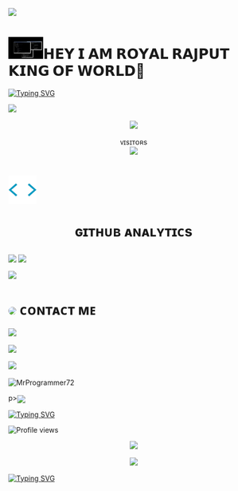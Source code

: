 <a href="https://www.youtube.com/watch?v=dQw4w9WgXcQ"><img src="https://user-images.githubusercontent.com/73097560/115834477-dbab4500-a447-11eb-908a-139a6edaec5c.gif"></a>

<h1> <img src="https://github.com/MrProgrammer72/MrProgrammer72/blob/main/resources/codes.webp" width="70px">𝗛𝗘𝗬 𝗜 𝗔𝗠 𝗥𝗢𝗬𝗔𝗟 𝗥𝗔𝗝𝗣𝗨𝗧 𝗞𝗜𝗡𝗚 𝗢𝗙 𝗪𝗢𝗥𝗟𝗗🖤

</h1><p align="center">

 [![Typing SVG](https://readme-typing-svg.herokuapp.com?duration=4000&color=FFA500&multiline=true&width=550&height=200&lines=HEY+BABY++%E2%9C%A8++;I'M+Rajpomane+RAJPUT+FROM+UP%2CINDIA+%F0%9F%92%AB;I'M+PURSING+MY+BTECHCS%F0%9F%8E%93;MY+INTREST+IS+IN+WEB+DEVELOPEMENT;AND+I+HAVE+COMPLECTED+C/C++%2CHTML%2CCSS+FROM+GOOGLE+)](https://git.io/typing-svg)
 
<a href="https://www.youtube.com/watch?v=dQw4w9WgXcQ"><img src="https://user-images.githubusercontent.com/73097560/115834477-dbab4500-a447-11eb-908a-139a6edaec5c.gif"></a>

<p align="middle"><a href="https://github.com/Rajpomane"><img src="https://img.shields.io/badge/GitHub-100000?style=for-the-badge&logo=github&logoColor=orange"></a>

 <p align="center">ᴠɪsɪᴛᴏʀs<br><img src="https://profile-counter.glitch.me/Rajpomane/count.svg"><br>

<h1> <img src = "https://github.com/MrProgrammer72/MrProgrammer72/blob/main/resources/analytics.webp" width="57px"> <P ALIGN="middle"> ɢɪᴛʜᴜʙ ᴀɴᴀʟʏᴛɪᴄs </h1>
 
 [<img src="https://github-readme-stats.vercel.app/api?username=MrProgrammer72&&show_icons=true&title_color=60f542&icon_color=bb2acf&text_color=FFA500&bg_color=000000" width="49%">](https://github.com/MrProgrammer72)  [<img src="https://github-readme-streak-stats.herokuapp.com/?user=MrProgrammer72&theme=chartreuse-dark&hide_border=True&bg_color=FFA500" width="49%">](https://github.com/MrProgrammer72)
 
 <a href="https://www.youtube.com/watch?v=dQw4w9WgXcQ"><img src="https://user-images.githubusercontent.com/73097560/115834477-dbab4500-a447-11eb-908a-139a6edaec5c.gif"></a>
  
<h1> <img src="https://github.com/Rajpomane/Rajpomane/blob/main/resources/contact.gif#:~:text=/-,contact.gif,-Go%20to%20file" width="70px" style="border-radius: 50%"> ᴄᴏɴᴛᴀᴄᴛ ᴍᴇ </h1>
<p><a href="https://t.me/BATTERY_ABOUT_TO_DAI_ERROR"><img src="https://img.shields.io/badge/Telegram-blue?style=for-the-badge&logo=telegram" width="120""/></a></p> <img src="https://readme-typing-svg.herokuapp.com?color=00FF00&width=420&lines=If+there+is+any+problem✨;contact+me+on+telegram+%E2%9D%A4%EF%B8%8F"> 
 </p>

<a href="https://www.youtube.com/watch?v=dQw4w9WgXcQ"><img src="https://user-images.githubusercontent.com/73097560/115834477-dbab4500-a447-11eb-908a-139a6edaec5c.gif"></a>

<p><img align="center" src="https://github-readme-stats.vercel.app/api/top-langs?username=MrProgrammer72&show_icons=true&locale=en&layout=compact" alt="MrProgrammer72" /></p>
 
p><img align="center" src="https://graph.org/file/3d35f5135963d18c52dae.jpg"></p>

<a href="https://git.io/typing-svg"><img src="https://readme-typing-svg.demolab.com?font=Fira+Code&pause=1000&width=435&lines=The+five+boxing+wizards+jump+quickly" alt="Typing SVG" /></a>

![Profile views](https://gpvc.arturio.dev/attitudeking1)
<p align="center"><a href="https://github.com/attitudeking1"><img src="https://github-readme-stats.vercel.app/api?username=attitudeking1&show_icons=true&theme=radical"></a></p>
<p align="center"><a href="https://github.com/attitudeking1"><img src="https://github-readme-stats.vercel.app/api/top-langs/?username=attitudeking1&theme=radical&layout=compact"></a></p>

[![Typing SVG](https://readme-typing-svg.demolab.com?font=Fira+Code&pause=1000&width=435&lines=BAD+HACKER+HACK+YOUR+MIND)](https://git.io/typing-svg)
